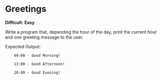 # Greetings

**Difficult: Easy**

Write a program that, depending the hour of the day, print the current hour and one greeting message to the user.

Expected Output:
```text
	09:00 - Good Morning!

	13:00 - Good Afternoon!

	20:00 - Good Evening!
```
